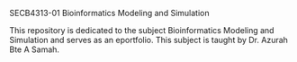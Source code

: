 SECB4313-01
Bioinformatics Modeling and Simulation

This repository is dedicated to the subject Bioinformatics Modeling and Simulation and serves as an eportfolio. This subject is taught by Dr. Azurah Bte A Samah.
